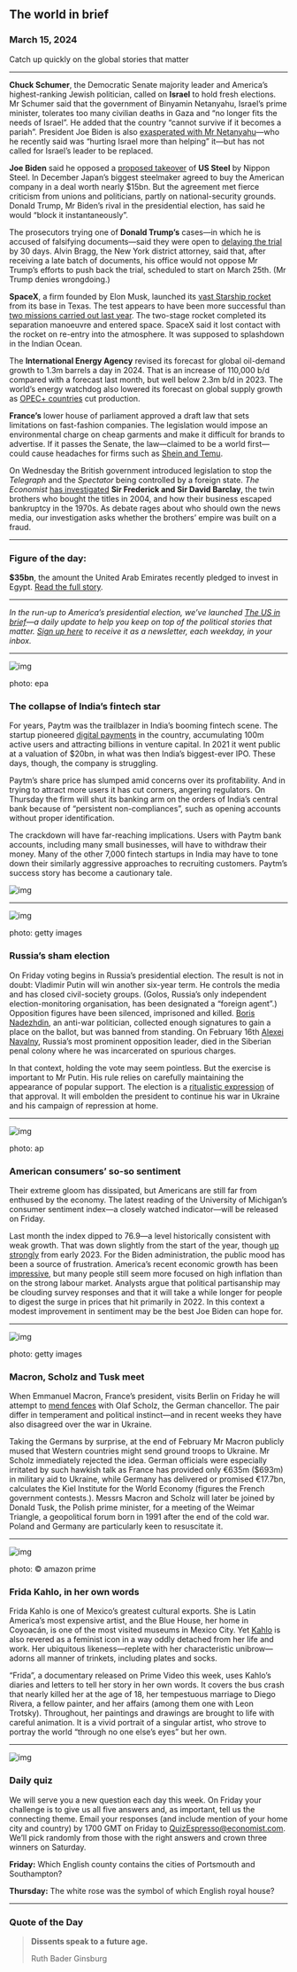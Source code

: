 ## The world in brief

### March 15, 2024

Catch up quickly on the global stories that matter



------



**Chuck Schumer**, the Democratic Senate majority leader and America’s highest-ranking Jewish politician, called on **Israel** to hold fresh elections. Mr Schumer said that the government of Binyamin Netanyahu, Israel’s prime minister, tolerates too many civilian deaths in Gaza and “no longer fits the needs of Israel”. He added that the country “cannot survive if it becomes a pariah”. President Joe Biden is also [exasperated with Mr Netanyahu](https://www.economist.com/middle-east-and-africa/2024/03/05/joe-biden-is-exasperated-by-israel-but-will-not-stop-its-war)—who he recently said was “hurting Israel more than helping” it—but has not called for Israel’s leader to be replaced.

**Joe Biden** said he opposed a [proposed takeover](https://www.economist.com/business/2024/02/15/the-row-over-us-steel-shows-the-new-meaning-of-national-security) of **US Steel** by Nippon Steel. In December Japan’s biggest steelmaker agreed to buy the American company in a deal worth nearly $15bn. But the agreement met fierce criticism from unions and politicians, partly on national-security grounds. Donald Trump, Mr Biden’s rival in the presidential election, has said he would “block it instantaneously”.

The prosecutors trying one of **Donald Trump’s** cases—in which he is accused of falsifying documents—said they were open to [delaying the trial](https://www.economist.com/united-states/2024/02/22/why-those-who-wish-to-see-trump-jailed-soon-will-be-disappointed) by 30 days. Alvin Bragg, the New York district attorney, said that, after receiving a late batch of documents, his office would not oppose Mr Trump’s efforts to push back the trial, scheduled to start on March 25th. (Mr Trump denies wrongdoing.)

**SpaceX**, a firm founded by Elon Musk, launched its [vast Starship rocket](https://www.economist.com/science-and-technology/2024/03/14/elon-musks-starship-reaches-orbit-on-its-third-attempt) from its base in Texas. The test appears to have been more successful than [two missions carried out last year](https://www.economist.com/science-and-technology/2023/11/22/spacex-tests-starship-and-prepares-to-face-down-amazon). The two-stage rocket completed its separation manoeuvre and entered space. SpaceX said it lost contact with the rocket on re-entry into the atmosphere. It was supposed to splashdown in the Indian Ocean.

The **International Energy Agency** revised its forecast for global oil-demand growth to 1.3m barrels a day in 2024. That is an increase of 110,000 b/d compared with a forecast last month, but well below 2.3m b/d in 2023. The world’s energy watchdog also lowered its forecast on global supply growth as [OPEC+ countries](https://www.economist.com/finance-and-economics/2023/11/29/an-unruly-opec-is-causing-problems-for-russia-and-saudi-arabia) cut production.

**France’s** lower house of parliament approved a draft law that sets limitations on fast-fashion companies. The legislation would impose an environmental charge on cheap garments and make it difficult for brands to advertise. If it passes the Senate, the law—claimed to be a world first—could cause headaches for firms such as [Shein and Temu](https://www.economist.com/business/2024/02/15/how-worried-should-amazon-be-about-shein-and-temu).

On Wednesday the British government introduced legislation to stop the *Telegraph* and the *Spectator* being controlled by a foreign state. *The Economist* [has investigated](https://www.economist.com/interactive/britain/2024/03/14/the-ancient-deal-that-saved-the-barclays) **Sir Frederick and Sir David Barclay**, the twin brothers who bought the titles in 2004, and how their business escaped bankruptcy in the 1970s. As debate rages about who should own the news media, our investigation asks whether the brothers’ empire was built on a fraud.



------



### Figure of the day: 

**$35bn**, the amount the United Arab Emirates recently pledged to invest in Egypt. [Read the full story](https://www.economist.com/middle-east-and-africa/2024/03/13/gulf-countries-are-becoming-major-players-in-africa).



------



*In the run-up to America’s presidential election, we’ve launched* [*The US in brief*](https://www.economist.com/us-in-brief)*—a daily update to help you keep on top of the political stories that matter.* [*Sign up here*](https://www.economist.com/newsletters/us-in-brief) *to receive it as a newsletter, each weekday, in your inbox.*



------



![img](https://niceboy.online/insight/public/Espresso/PHOTOS/20240316_dap346.jpg)

photo: epa

### The collapse of India’s fintech star

For years, Paytm was the trailblazer in India’s booming fintech scene. The startup pioneered [digital payments](https://www.economist.com/special-report/2023/05/15/a-digital-payments-revolution-in-india) in the country, accumulating 100m active users and attracting billions in venture capital. In 2021 it went public at a valuation of $20bn, in what was then India’s biggest-ever IPO. These days, though, the company is struggling.

Paytm’s share price has slumped amid concerns over its profitability. And in trying to attract more users it has cut corners, angering regulators. On Thursday the firm will shut its banking arm on the orders of India’s central bank because of “persistent non-compliances”, such as opening accounts without proper identification.

The crackdown will have far-reaching implications. Users with Paytm bank accounts, including many small businesses, will have to withdraw their money. Many of the other 7,000 fintech startups in India may have to tone down their similarly aggressive approaches to recruiting customers. Paytm’s success story has become a cautionary tale.

![img](https://niceboy.online/insight/public/Espresso/PHOTOS/20240316_DAC816.jpg)



------



![img](https://niceboy.online/insight/public/Espresso/PHOTOS/20240316_dap348.jpg)

photo: getty images

### Russia’s sham election

On Friday voting begins in Russia’s presidential election. The result is not in doubt: Vladimir Putin will win another six-year term. He controls the media and has closed civil-society groups. (Golos, Russia’s only independent election-monitoring organisation, has been designated a “foreign agent”.) Opposition figures have been silenced, imprisoned and killed. [Boris Nadezhdin](https://www.economist.com/europe/2024/02/01/meet-boris-nadezhdin-vladimir-putins-brave-challenger), an anti-war politician, collected enough signatures to gain a place on the ballot, but was banned from standing. On February 16th [Alexei Navalny](https://www.economist.com/obituary/2024/02/22/alexei-navalny-didnt-just-defy-putin-he-showed-up-his-depravity), Russia’s most prominent opposition leader, died in the Siberian penal colony where he was incarcerated on spurious charges.

In that context, holding the vote may seem pointless. But the exercise is important to Mr Putin. His rule relies on carefully maintaining the appearance of popular support. The election is a [ritualistic expression](https://www.economist.com/europe/2024/03/12/russians-go-to-the-polls-in-a-sham-election-for-their-president) of that approval. It will embolden the president to continue his war in Ukraine and his campaign of repression at home.



------



![img](https://niceboy.online/insight/public/Espresso/PHOTOS/20240316_dap355.jpg)

photo: ap

### American consumers’ so-so sentiment

Their extreme gloom has dissipated, but Americans are still far from enthused by the economy. The latest reading of the University of Michigan’s consumer sentiment index—a closely watched indicator—will be released on Friday.

Last month the index dipped to 76.9—a level historically consistent with weak growth. That was down slightly from the start of the year, though [up strongly](https://www.economist.com/graphic-detail/2024/02/16/american-consumers-are-finally-cheering-up) from early 2023. For the Biden administration, the public mood has been a source of frustration. America’s recent economic growth has been [impressive](https://www.economist.com/leaders/2024/03/14/americas-extraordinary-economy-keeps-defying-the-pessimists), but many people still seem more focused on high inflation than on the strong labour market. Analysts argue that political partisanship may be clouding survey responses and that it will take a while longer for people to digest the surge in prices that hit primarily in 2022. In this context a modest improvement in sentiment may be the best Joe Biden can hope for.



------



![img](https://niceboy.online/insight/public/Espresso/PHOTOS/20240316_dap351.jpg)

photo: getty images

### Macron, Scholz and Tusk meet

When Emmanuel Macron, France’s president, visits Berlin on Friday he will attempt to [mend fences](https://www.economist.com/europe/2024/02/29/france-and-germany-are-at-loggerheads-over-military-aid-to-ukraine) with Olaf Scholz, the German chancellor. The pair differ in temperament and political instinct—and in recent weeks they have also disagreed over the war in Ukraine.

Taking the Germans by surprise, at the end of February Mr Macron publicly mused that Western countries might send ground troops to Ukraine. Mr Scholz immediately rejected the idea. German officials were especially irritated by such hawkish talk as France has provided only €635m ($693m) in military aid to Ukraine, while Germany has delivered or promised €17.7bn, calculates the Kiel Institute for the World Economy (figures the French government contests.). Messrs Macron and Scholz will later be joined by Donald Tusk, the Polish prime minister, for a meeting of the Weimar Triangle, a geopolitical forum born in 1991 after the end of the cold war. Poland and Germany are particularly keen to resuscitate it.



------



![img](https://niceboy.online/insight/public/Espresso/PHOTOS/20240316_dap313.jpg)

photo: © amazon prime

### Frida Kahlo, in her own words

Frida Kahlo is one of Mexico’s greatest cultural exports. She is Latin America’s most expensive artist, and the Blue House, her home in Coyoacán, is one of the most visited museums in Mexico City. Yet [Kahlo](https://www.economist.com/1843/2018/06/21/the-real-frida-kahlo) is also revered as a feminist icon in a way oddly detached from her life and work. Her ubiquitous likeness—replete with her characteristic unibrow—adorns all manner of trinkets, including plates and socks.

“Frida”, a documentary released on Prime Video this week, uses Kahlo’s diaries and letters to tell her story in her own words. It covers the bus crash that nearly killed her at the age of 18, her tempestuous marriage to Diego Rivera, a fellow painter, and her affairs (among them one with Leon Trotsky). Throughout, her paintings and drawings are brought to life with careful animation. It is a vivid portrait of a singular artist, who strove to portray the world “through no one else’s eyes” but her own.



------



![img](https://niceboy.online/insight/public/Espresso/PHOTOS/EspressoQuiz_101.jpeg)

### Daily quiz

We will serve you a new question each day this week. On Friday your challenge is to give us all five answers and, as important, tell us the connecting theme. Email your responses (and include mention of your home city and country) by 1700 GMT on Friday to [QuizEspresso@economist.com](https://mail.google.com/mail/?view=cm&fs=1&tf=1&to=QuizEspresso@economist.com). We’ll pick randomly from those with the right answers and crown three winners on Saturday.

**Friday:** Which English county contains the cities of Portsmouth and Southampton?

**Thursday:** The white rose was the symbol of which English royal house?



------



### Quote of the Day

> **Dissents speak to a future age.**
>
> Ruth Bader Ginsburg





